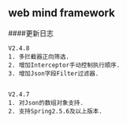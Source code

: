 ## web mind framework

####更新日志
~~~~ 
V2.4.8
1. 多拦截器正向筛选.
2. 增加Interceptor手动控制执行顺序.
3. 增加Json字段Filter过滤器.


V2.4.7
1. 对Json的数组对象支持.
2. 支持Spring2.5.6及以上版本.
~~~~